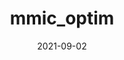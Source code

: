 ---
title: mmic_optim
date: 2021-09-02
draft: true
hideLastModified: true
showInMenu: false
summary: Performs energy minimization with any of the supported optimization components.
link: https://github.com/MolSSI/mmic_optim
tags: [Simulators,Strategy]
---